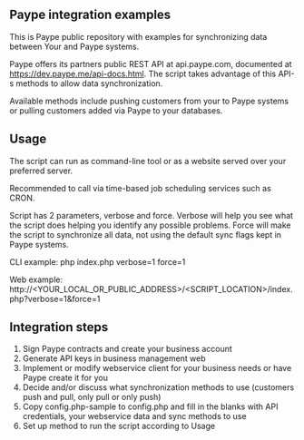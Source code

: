 Paype integration examples
--------------------------
This is Paype public repository with examples for synchronizing data between Your and Paype systems.

Paype offers its partners public REST API at api.paype.com, documented at https://dev.paype.me/api-docs.html. The script takes advantage of this API-s methods to allow data synchronization.

Available methods include pushing customers from your to Paype systems or pulling customers added via Paype to your databases.

Usage
-----
The script can run as command-line tool or as a website served over your preferred server.

Recommended to call via time-based job scheduling services such as CRON.

Script has 2 parameters, verbose and force. Verbose will help you see what the script does helping you identify any possible problems. Force will make the script to synchronize all data, not using the default sync flags kept in Paype systems.

CLI example:
        php index.php verbose=1 force=1

Web example:
        http://<YOUR_LOCAL_OR_PUBLIC_ADDRESS>/<SCRIPT_LOCATION>/index.php?verbose=1&force=1

Integration steps
-----------------
1. Sign Paype contracts and create your business account
2. Generate API keys in business management web
3. Implement or modify webservice client for your business needs or have Paype create it for you
4. Decide and/or discuss what synchronization methods to use (customers push and pull, only pull or only push)
5. Copy config.php-sample to config.php and fill in the blanks with API credentials, your webservice data and sync methods to use
6. Set up method to run the script according to Usage
